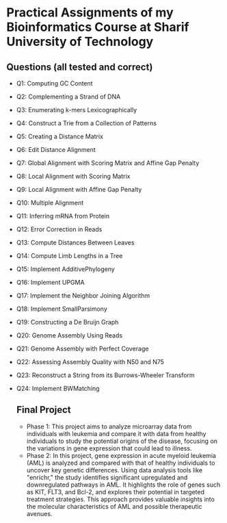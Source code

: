 # Practical Assignments of my Bioinformatics Course at Sharif University of Technology

## Questions (all tested and correct)
- Q1: Computing GC Content
- Q2: Complementing a Strand of DNA
- Q3: Enumerating k-mers Lexicographically
- Q4: Construct a Trie from a Collection of Patterns
- Q5: Creating a Distance Matrix
- Q6: Edit Distance Alignment
- Q7: Global Alignment with Scoring Matrix and Affine Gap Penalty
- Q8: Local Alignment with Scoring Matrix
- Q9: Local Alignment with Affine Gap Penalty
- Q10: Multiple Alignment
- Q11: Inferring mRNA from Protein
- Q12: Error Correction in Reads
- Q13: Compute Distances Between Leaves
- Q14: Compute Limb Lengths in a Tree
- Q15: Implement AdditivePhylogeny
- Q16: Implement UPGMA
- Q17: Implement the Neighbor Joining Algorithm
- Q18: Implement SmallParsimony
- Q19: Constructing a De Bruijn Graph
- Q20: Genome Assembly Using Reads
- Q21: Genome Assembly with Perfect Coverage
- Q22: Assessing Assembly Quality with N50 and N75
- Q23: Reconstruct a String from its Burrows-Wheeler Transform
- Q24: Implement BWMatching


  ## Final Project
  - Phase 1: This project aims to analyze microarray data from individuals with leukemia and compare it with data from healthy individuals to study the potential origins of the disease, focusing on the variations in gene expression that could lead to illness.
  - Phase 2: In this project, gene expression in acute myeloid leukemia (AML) is analyzed and compared with that of healthy individuals to uncover key genetic differences. Using data analysis tools like "enrichr," the study identifies significant upregulated and downregulated pathways in AML. It highlights the role of genes such as KIT, FLT3, and Bcl-2, and explores their potential in targeted treatment strategies. This approach provides valuable insights into the molecular characteristics of AML and possible therapeutic avenues.
